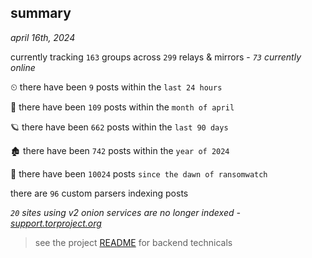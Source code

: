 
## summary
_april 16th, 2024_

currently tracking `163` groups across `299` relays & mirrors - _`73` currently online_

⏲ there have been `9` posts within the `last 24 hours`

🦈 there have been `109` posts within the `month of april`

🪐 there have been `662` posts within the `last 90 days`

🏚 there have been `742` posts within the `year of 2024`

🦕 there have been `10024` posts `since the dawn of ransomwatch`

there are `96` custom parsers indexing posts

_`20` sites using v2 onion services are no longer indexed - [support.torproject.org](https://support.torproject.org/onionservices/v2-deprecation/)_

> see the project [README](https://github.com/joshhighet/ransomwatch#ransomwatch--) for backend technicals
